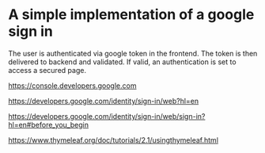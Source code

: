 # A simple implementation of a google sign in

The user is authenticated via google token in the frontend.
The token is then delivered to backend and validated. If valid, an authentication is set to access a secured page.

https://console.developers.google.com

https://developers.google.com/identity/sign-in/web?hl=en

https://developers.google.com/identity/sign-in/web/sign-in?hl=en#before_you_begin

https://www.thymeleaf.org/doc/tutorials/2.1/usingthymeleaf.html
